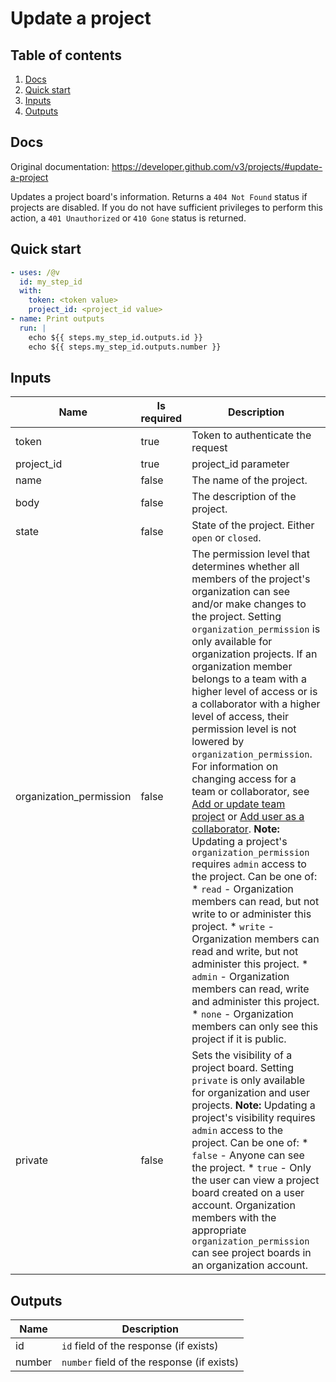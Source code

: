 # Update a project

## Table of contents

1. [Docs](#docs)
1. [Quick start](#quick-start)
1. [Inputs](#inputs)
1. [Outputs](#outputs)

<a name="quick-start" ></a>
## Docs

Original documentation: https://developer.github.com/v3/projects/#update-a-project

Updates a project board's information. Returns a `404 Not Found` status if projects are disabled. If you do not have sufficient privileges to perform this action, a `401 Unauthorized` or `410 Gone` status is returned.


<a name="quick start" ></a>
## Quick start

```yaml
- uses: /@v
  id: my_step_id
  with:
    token: <token value>
    project_id: <project_id value>
- name: Print outputs
  run: |
    echo ${{ steps.my_step_id.outputs.id }}
    echo ${{ steps.my_step_id.outputs.number }}
```


<a name="inputs" ></a>
## Inputs

| Name | Is required | Description |
|---|---|---|
|token|true|Token to authenticate the request
|project_id|true|project_id parameter
|name|false|The name of the project.
|body|false|The description of the project.
|state|false|State of the project. Either `open` or `closed`.
|organization_permission|false|The permission level that determines whether all members of the project's organization can see and/or make changes to the project. Setting `organization_permission` is only available for organization projects. If an organization member belongs to a team with a higher level of access or is a collaborator with a higher level of access, their permission level is not lowered by `organization_permission`. For information on changing access for a team or collaborator, see [Add or update team project](https://developer.github.com/v3/teams/#add-or-update-team-project) or [Add user as a collaborator](https://developer.github.com/v3/projects/collaborators/#add-user-as-a-collaborator).      **Note:** Updating a project's `organization_permission` requires `admin` access to the project.      Can be one of:   \* `read` - Organization members can read, but not write to or administer this project.   \* `write` - Organization members can read and write, but not administer this project.   \* `admin` - Organization members can read, write and administer this project.   \* `none` - Organization members can only see this project if it is public.
|private|false|Sets the visibility of a project board. Setting `private` is only available for organization and user projects. **Note:** Updating a project's visibility requires `admin` access to the project.      Can be one of:   \* `false` - Anyone can see the project.   \* `true` - Only the user can view a project board created on a user account. Organization members with the appropriate `organization_permission` can see project boards in an organization account.

<a name="outputs" ></a>
## Outputs

| Name | Description |
|---|---|
|id|`id` field of the response (if exists)|
|number|`number` field of the response (if exists)|


